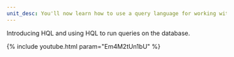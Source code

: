 ```yaml
---
unit_desc: You'll now learn how to use a query language for working with Hibernate entities - called Hibernate Query Language (HQL)
---
```


Introducing HQL and using HQL to run queries on the database.

{% include youtube.html param="Em4M2tUn1bU" %}